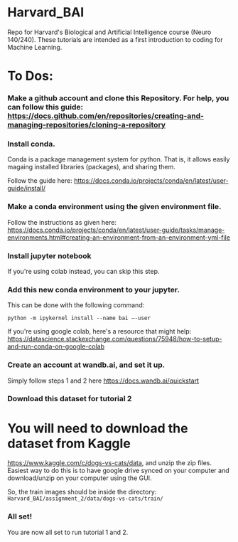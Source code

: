 # Harvard_BAI
Repo for Harvard's Biological and Artificial Intelligence course (Neuro 140/240). These tutorials are intended as a first introduction to coding for Machine Learning.

# To Dos:

### Make a github account and clone this Repository. For help, you can follow this guide: https://docs.github.com/en/repositories/creating-and-managing-repositories/cloning-a-repository


### Install conda.

Conda is a package management system for python. That is, it allows easily magaing installed libraries (packages),  and sharing them.

Follow the guide here: https://docs.conda.io/projects/conda/en/latest/user-guide/install/

### Make a conda environment using the given environment file.

Follow the instructions as given here: https://docs.conda.io/projects/conda/en/latest/user-guide/tasks/manage-environments.html#creating-an-environment-from-an-environment-yml-file

### Install jupyter notebook

If you're using colab instead, you can skip this step.

### Add this new conda environment to your jupyter.

This can be done with the following command:

`python -m ipykernel install --name bai —-user`

If you're using google colab, here's a resource that might help: https://datascience.stackexchange.com/questions/75948/how-to-setup-and-run-conda-on-google-colab

### Create an account at wandb.ai, and set it up.

Simply follow steps 1 and 2 here https://docs.wandb.ai/quickstart

### Download this dataset for tutorial 2

# You will need to download the dataset from Kaggle

https://www.kaggle.com/c/dogs-vs-cats/data, and unzip the zip files. Easiest way to do this is to have google drive synced on your computer and download/unzip on your computer using the GUI.

So, the train images should be inside the directory: `Harvard_BAI/assignment_2/data/dogs-vs-cats/train/`

### All set!

You are now all set to run tutorial 1 and 2.
